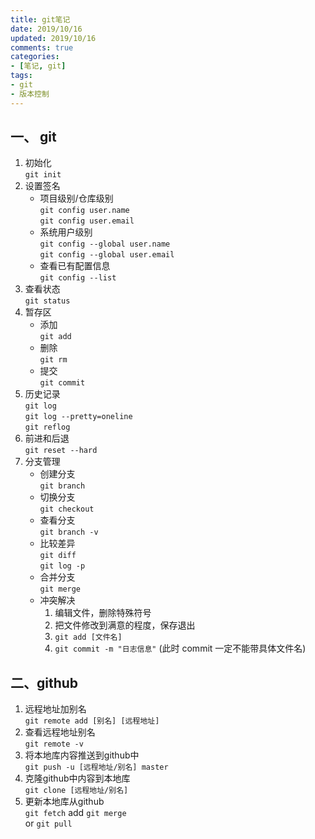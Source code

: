 ```yaml
---
title: git笔记
date: 2019/10/16
updated: 2019/10/16
comments: true
categories: 
- [笔记, git]
tags: 
- git
- 版本控制
---
```

## 一、 git
1. 初始化  
    `git init`
2. 设置签名
    + 项目级别/仓库级别  
    `git config user.name`  
    `git config user.email`
    + 系统用户级别  
    `git config --global user.name`  
    `git config --global user.email`
    + 查看已有配置信息  
    `git config --list`
3. 查看状态  
    `git status`
4. 暂存区
    + 添加  
    `git add`     
    + 删除  
    `git rm`
    + 提交  
    `git commit`
5. 历史记录  
    `git log`  
    `git log --pretty=oneline`  
    `git reflog`
6. 前进和后退  
    `git reset --hard`
7. 分支管理
    + 创建分支  
    `git branch`
    + 切换分支  
    `git checkout`
    + 查看分支  
    `git branch -v`
    + 比较差异  
    `git diff`  
    `git log -p`
    + 合并分支  
    `git merge`
    + 冲突解决
        1. 编辑文件，删除特殊符号
        2. 把文件修改到满意的程度，保存退出
        3. `git add [文件名]`
        4. `git commit -m "日志信息"` (此时 commit 一定不能带具体文件名)

## 二、github
1. 远程地址加别名  
    `git remote add [别名] [远程地址]`
2. 查看远程地址别名  
    `git remote -v`
3. 将本地库内容推送到github中  
    `git push -u [远程地址/别名] master`
4. 克隆github中内容到本地库  
    `git clone [远程地址/别名]`
5. 更新本地库从github  
    `git fetch` add `git merge`  
    or `git pull`
